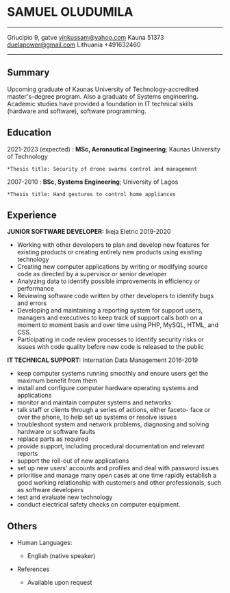 SAMUEL OLUDUMILA
============

-------------------     ----------------------------
Griucipio 9, gatve                 yinkussam@yahoo.com
Kauna 51373                        duelapower@gmail.com
Lithuania                          +491632460
-------------------     ----------------------------

Summary
---------

Upcoming graduate of Kaunas University of Technology-accredited
master's-degree program. Also a graduate of Systems engineering.
Academic studies have provided a foundation in IT technical skills
(hardware and software), software programming.


Education
---------

2021-2023 (expected)
:   **MSc, Aeronautical Engineering**; Kaunas University of Technology

    *Thesis title: Security of drone swarms control and management

2007-2010
:   **BSc, Systems Engineering**; University of Lagos
    

    *Thesis title: Hand gestures to control home appliances

Experience
----------

**JUNIOR SOFTWARE DEVELOPER:**       Ikeja Eletric       2019-2020

* Working with other developers to plan and develop new
  features for existing products or creating entirely new
  products using existing technology
* Creating new computer applications by writing or
  modifying source code as directed by a supervisor or
  senior developer
* Analyzing data to identify possible improvements in
  efficiency or performance
* Reviewing software code written by other developers to
  identify bugs and errors
* Developing and maintaining a reporting system for
  support users, managers and executives to keep track of
  support calls both on a moment to moment basis and
  over time using PHP, MySQL, HTML, and CSS.
* Participating in code review processes to identify security
  risks or issues with code quality before new code is
  released to the public

**IT TECHNICAL SUPPORT:** Internation Data Management      2016-2019

* keep computer systems running smoothly and ensure
  users get the maximum benefit from them
* install and configure computer hardware operating
  systems and applications
* monitor and maintain computer systems and networks
* talk staff or clients through a series of actions, either faceto-
  face or over the phone, to help set up systems or resolve
  issues
* troubleshoot system and network problems, diagnosing
  and solving hardware or software faults
* replace parts as required
* provide support, including procedural documentation and
  relevant reports
* support the roll-out of new applications
* set up new users' accounts and profiles and deal with
  password issues
* prioritise and manage many open cases at one time
  rapidly establish a good working relationship with
  customers and other professionals, such as software
developers
* test and evaluate new technology
* conduct electrical safety checks on computer equipment.
  

Others
----------------------------------------

* Human Languages:

     * English (native speaker)

* References

     * Available upon request
